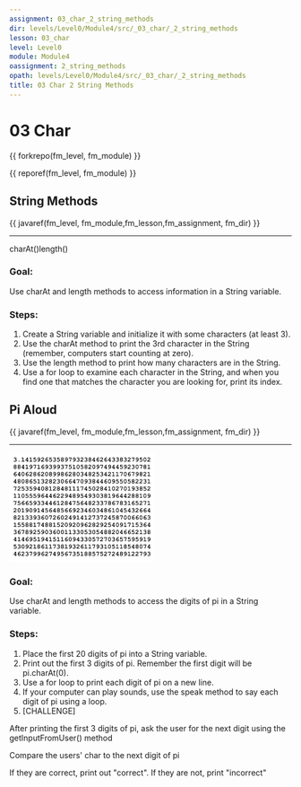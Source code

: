 ```yaml
---
assignment: 03_char_2_string_methods
dir: levels/Level0/Module4/src/_03_char/_2_string_methods
lesson: 03_char
level: Level0
module: Module4
oassignment: 2_string_methods
opath: levels/Level0/Module4/src/_03_char/_2_string_methods
title: 03 Char 2 String Methods
---
```

# 03 Char

{{ forkrepo(fm_level, fm_module) }}

{{ reporef(fm_level, fm_module) }}






## String Methods

{{ javaref(fm_level, fm_module,fm_lesson,fm_assignment, fm_dir) }}


<hr/>
charAt()length()

### Goal:

Use charAt and length methods to access information in a String variable.

### Steps:

1. Create a String variable and initialize it with some characters (at least 3).
2. Use the charAt method to print the 3rd character in the String (remember, computers start counting at zero).
3. Use the length method to print how many characters are in the String.
4. Use a for loop to examine each character in the String, and when you find one that matches the character you are looking for, print its index.




## Pi Aloud

{{ javaref(fm_level, fm_module,fm_lesson,fm_assignment, fm_dir) }}


<hr/>
<img src="./piAloud.png"/>

### Goal:

Use charAt and length methods to access the digits of pi in a String variable.

### Steps:

1. Place the first 20 digits of pi into a String variable.
2. Print out the first 3 digits of pi. Remember the first digit will be pi.charAt(0).
3. Use a for loop to print each digit of pi on a new line.
4. If your computer can play sounds, use the speak method to say each digit of pi using a loop.
5. [CHALLENGE]

After printing the first 3 digits of pi, ask the user for the next digit using the getInputFromUser() method

Compare the users' char to the next digit of pi

If they are correct, print out "correct". If they are not, print "incorrect"


